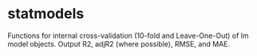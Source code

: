 # statmodels
Functions for internal cross-validation (10-fold and Leave-One-Out) of lm model objects. Output R2, adjR2 (where possible), RMSE, and MAE.
